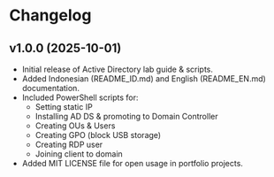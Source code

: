 # Changelog

## v1.0.0 (2025-10-01)
- Initial release of Active Directory lab guide & scripts.
- Added Indonesian (README_ID.md) and English (README_EN.md) documentation.
- Included PowerShell scripts for:
  - Setting static IP
  - Installing AD DS & promoting to Domain Controller
  - Creating OUs & Users
  - Creating GPO (block USB storage)
  - Creating RDP user
  - Joining client to domain
- Added MIT LICENSE file for open usage in portfolio projects.
